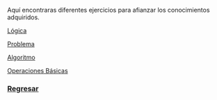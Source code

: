 Aquí encontraras diferentes ejercicios para afianzar los conocimientos adquiridos. 


[Lógica](EjLogica.md)

[Problema](EjProblema.md)

[Algoritmo](EjAlgoritmo.md)

[Operaciones Básicas](OperacionesBasicas.md)

### [Regresar](../README.md)

